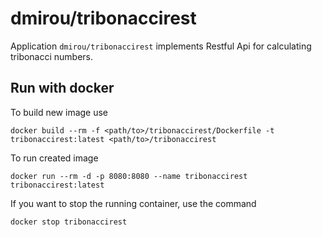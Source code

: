 # dmirou/tribonaccirest

Application ```dmirou/tribonaccirest``` implements Restful Api for calculating tribonacci numbers.

## Run with docker

To build new image use
```
docker build --rm -f <path/to>/tribonaccirest/Dockerfile -t tribonaccirest:latest <path/to>/tribonaccirest
```

To run created image
```
docker run --rm -d -p 8080:8080 --name tribonaccirest tribonaccirest:latest
```

If you want to stop the running container, use the command 
```
docker stop tribonaccirest
```
